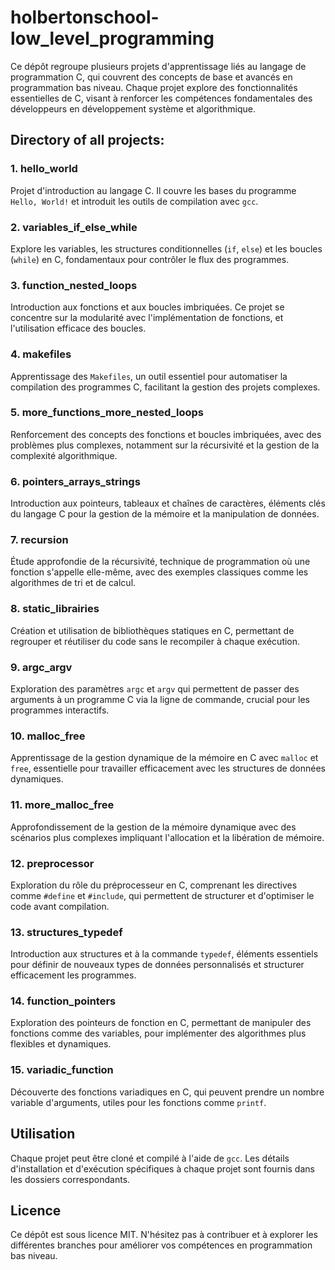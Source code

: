 # holbertonschool-low_level_programming

Ce dépôt regroupe plusieurs projets d'apprentissage liés au langage de programmation C, qui couvrent des concepts de base et avancés en programmation bas niveau. Chaque projet explore des fonctionnalités essentielles de C, visant à renforcer les compétences fondamentales des développeurs en développement système et algorithmique.

## Directory of all projects:

### 1. hello_world
Projet d'introduction au langage C. Il couvre les bases du programme `Hello, World!` et introduit les outils de compilation avec `gcc`.

### 2. variables_if_else_while
Explore les variables, les structures conditionnelles (`if`, `else`) et les boucles (`while`) en C, fondamentaux pour contrôler le flux des programmes.

### 3. function_nested_loops
Introduction aux fonctions et aux boucles imbriquées. Ce projet se concentre sur la modularité avec l'implémentation de fonctions, et l'utilisation efficace des boucles.

### 4. makefiles
Apprentissage des `Makefiles`, un outil essentiel pour automatiser la compilation des programmes C, facilitant la gestion des projets complexes.

### 5. more_functions_more_nested_loops
Renforcement des concepts des fonctions et boucles imbriquées, avec des problèmes plus complexes, notamment sur la récursivité et la gestion de la complexité algorithmique.

### 6. pointers_arrays_strings
Introduction aux pointeurs, tableaux et chaînes de caractères, éléments clés du langage C pour la gestion de la mémoire et la manipulation de données.

### 7. recursion
Étude approfondie de la récursivité, technique de programmation où une fonction s'appelle elle-même, avec des exemples classiques comme les algorithmes de tri et de calcul.

### 8. static_librairies
Création et utilisation de bibliothèques statiques en C, permettant de regrouper et réutiliser du code sans le recompiler à chaque exécution.

### 9. argc_argv
Exploration des paramètres `argc` et `argv` qui permettent de passer des arguments à un programme C via la ligne de commande, crucial pour les programmes interactifs.

### 10. malloc_free
Apprentissage de la gestion dynamique de la mémoire en C avec `malloc` et `free`, essentielle pour travailler efficacement avec les structures de données dynamiques.

### 11. more_malloc_free
Approfondissement de la gestion de la mémoire dynamique avec des scénarios plus complexes impliquant l'allocation et la libération de mémoire.

### 12. preprocessor
Exploration du rôle du préprocesseur en C, comprenant les directives comme `#define` et `#include`, qui permettent de structurer et d'optimiser le code avant compilation.

### 13. structures_typedef
Introduction aux structures et à la commande `typedef`, éléments essentiels pour définir de nouveaux types de données personnalisés et structurer efficacement les programmes.

### 14. function_pointers
Exploration des pointeurs de fonction en C, permettant de manipuler des fonctions comme des variables, pour implémenter des algorithmes plus flexibles et dynamiques.

### 15. variadic_function
Découverte des fonctions variadiques en C, qui peuvent prendre un nombre variable d'arguments, utiles pour les fonctions comme `printf`.

## Utilisation
Chaque projet peut être cloné et compilé à l'aide de `gcc`. Les détails d'installation et d'exécution spécifiques à chaque projet sont fournis dans les dossiers correspondants.

## Licence
Ce dépôt est sous licence MIT. N'hésitez pas à contribuer et à explorer les différentes branches pour améliorer vos compétences en programmation bas niveau.
